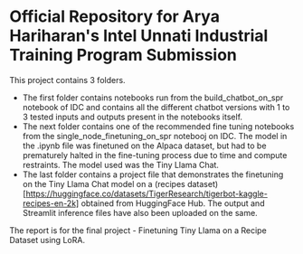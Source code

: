 # Official Repository for Arya Hariharan's Intel Unnati Industrial Training Program Submission

This project contains 3 folders.
* The first folder contains notebooks run from the build_chatbot_on_spr notebook of IDC and contains all the different chatbot versions with 1 to 3 tested inputs and outputs present in the notebooks itself.
* The next folder contains one of the recommended fine tuning notebooks from the single_node_finetuning_on_spr notebooj on IDC. The model in the .ipynb file was finetuned on the Alpaca dataset, but had to be prematurely halted in the fine-tuning process due to time and compute restraints. The model used was the Tiny Llama Chat.
* The last folder contains a project file that demonstrates the finetuning on the Tiny Llama Chat model on a (recipes dataset)[https://huggingface.co/datasets/TigerResearch/tigerbot-kaggle-recipes-en-2k] obtained from HuggingFace Hub. The output and Streamlit inference files have also been uploaded on the same.

The report is for the final project - Finetuning Tiny Llama on a Recipe Dataset using LoRA.
